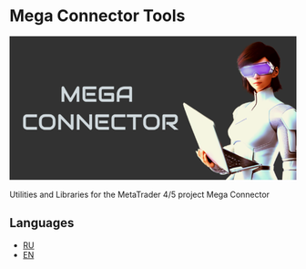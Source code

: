 # Mega Connector Tools
![logo](doc/images/logo-800x400.png)

Utilities and Libraries for the MetaTrader 4/5 project Mega Connector

## Languages

* [RU](README-RU.md)
* [EN](README-EN.md)
